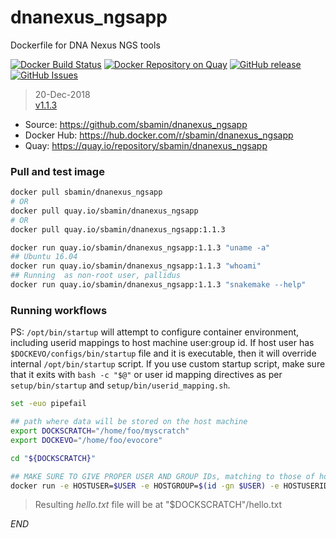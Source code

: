 # dnanexus_ngsapp

Dockerfile for DNA Nexus NGS tools

[![Docker Build Status](https://img.shields.io/docker/automated/sbamin/dnanexus_ngsapp.svg)](https://hub.docker.com/r/sbamin/dnanexus_ngsapp/) [![Docker Repository on Quay](https://quay.io/repository/sbamin/dnanexus_ngsapp/status "Docker Repository on Quay")](https://quay.io/repository/sbamin/dnanexus_ngsapp) [![GitHub release](https://img.shields.io/github/release/sbamin/dnanexus_ngsapp.svg)](https://github.com/sbamin/dnanexus_ngsapp/releases/tag/v1.1.3) [![GitHub Issues](https://img.shields.io/github/issues/sbamin/dnanexus_ngsapp.svg)](https://github.com/sbamin/dnanexus_ngsapp/issues)

>20-Dec-2018   
>[v1.1.3](https://github.com/sbamin/dnanexus_ngsapp/releases/tag/v1.1.3)   

*   Source: https://github.com/sbamin/dnanexus_ngsapp
*   Docker Hub: https://hub.docker.com/r/sbamin/dnanexus_ngsapp
*   Quay: https://quay.io/repository/sbamin/dnanexus_ngsapp

### Pull and test image

```sh
docker pull sbamin/dnanexus_ngsapp
# OR
docker pull quay.io/sbamin/dnanexus_ngsapp
# OR
docker pull quay.io/sbamin/dnanexus_ngsapp:1.1.3

docker run quay.io/sbamin/dnanexus_ngsapp:1.1.3 "uname -a"
## Ubuntu 16.04
docker run quay.io/sbamin/dnanexus_ngsapp:1.1.3 "whoami"
## Running  as non-root user, pallidus
docker run quay.io/sbamin/dnanexus_ngsapp:1.1.3 "snakemake --help"
```

### Running workflows

PS: `/opt/bin/startup` will attempt to configure container environment, including userid mappings to host machine user:group id. If host user has `$DOCKEVO/configs/bin/startup` file and it is executable, then it will override internal `/opt/bin/startup` script. If you use custom startup script, make sure that it exits with `bash -c "$@"` or user id mapping directives as per `setup/bin/startup` and `setup/bin/userid_mapping.sh`.

```sh
set -euo pipefail

## path where data will be stored on the host machine
export DOCKSCRATCH="/home/foo/myscratch"
export DOCKEVO="/home/foo/evocore"

cd "${DOCKSCRATCH}"

## MAKE SURE TO GIVE PROPER USER AND GROUP IDs, matching to those of host machine
docker run -e HOSTUSER=$USER -e HOSTGROUP=$(id -gn $USER) -e HOSTUSERID=$UID -e HOSTGROUPID=$(id -g $USER) -v "${DOCKSCRATCH}":/mnt/scratch -v "${DOCKEVO}":/mnt/evocore quay.io/sbamin/dnanexus_ngsapp:1.1.3 "printf 'Hello World! I am '; id -a | tee -a /mnt/scratch/hello.txt"
```

>Resulting *hello.txt* file will be at "$DOCKSCRATCH"/hello.txt  

_END_

